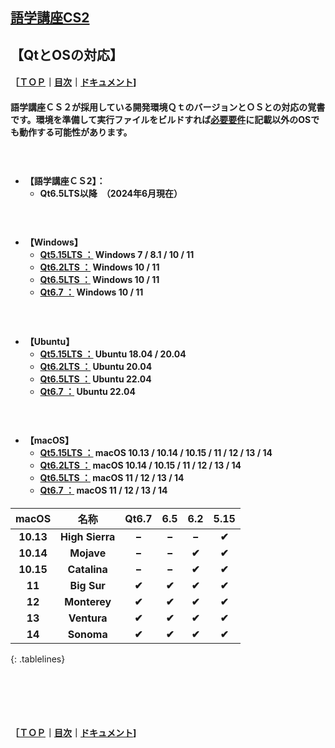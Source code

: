 ## [語学講座CS2](https://csreviser.github.io/CaptureStream2/)  
## 【QtとOSの対応】     
#### ［[ＴＯＰ](./)**｜**[目次](./#目次)**｜**[ドキュメント](./#ドキュメント-1)]
#### 語学講座ＣＳ２が採用している開発環境ＱｔのバージョンとＯＳとの対応の覚書です。環境を準備して実行ファイルをビルドすれば[必要要件](./requirements)に記載以外のOSでも動作する可能性があります。
####                  　　　　　　　　


* **【語学講座ＣＳ2】：**     
    * **Qt6.5LTS以降　（2024年6月現在）**
####                  　　　　　　　　


* **【Windows】**
    * **[Qt5.15LTS ：](https://doc.qt.io/qt-5/windows.html) Windows 7 / 8.1 / 10 / 11** 
    * **[Qt6.2LTS ：](https://doc.qt.io/qt-6.2/windows.html) Windows 10 / 11**
    * **[Qt6.5LTS ：](https://doc.qt.io/qt-6.5/windows.html) Windows 10 / 11**
    * **[Qt6.7 ：](https://doc.qt.io/qt-6/windows.html) Windows 10 / 11**
####                  　　　　　　　　

* **【Ubuntu】**
    * **[Qt5.15LTS ：](https://doc.qt.io/qt-5/linux.html) Ubuntu 18.04 / 20.04**
    * **[Qt6.2LTS ：](https://doc.qt.io/qt-6.2/linux.html) Ubuntu 20.04**
    * **[Qt6.5LTS ：](https://doc.qt.io/qt-6.5/linux.html) Ubuntu 22.04**
    * **[Qt6.7 ：](https://doc.qt.io/qt-6/linux.html) Ubuntu 22.04**
####                  　　　　　　　　


* **【macOS】**
    * **[Qt5.15LTS ：](https://doc.qt.io/qt-5/macos.html) macOS 10.13 / 10.14 / 10.15 / 11 / 12 / 13 / 14**
    * **[Qt6.2LTS ：](https://doc.qt.io/qt-6.2/macos.html) macOS 10.14 / 10.15 / 11 / 12 / 13 / 14**
    * **[Qt6.5LTS ：](https://doc.qt.io/qt-6.5/macos.html) macOS 11 / 12 / 13 / 14**
    * **[Qt6.7 ：](https://doc.qt.io/qt-6/macos.html) macOS 11 / 12 / 13 / 14**

#### 

<style>
.tablelines table, .tablelines td, .tablelines th {
        border: 1px solid black;
        }
</style>

|macOS |名称|Qt6.7|6.5|6.2|5.15|
|:-------------:|:-------------:|:-------------:|:-------------:|:-------------:|:-------------:|
| **10.13**|**High Sierra**|**−**|**−**|**−**|**✔︎**|
| **10.14**|**Mojave**|**−**|**−**|**✔︎**|**✔︎**|
| **10.15**|**Catalina**|**−**|**−**|**✔︎**|**✔︎**|
| **11**|**Big Sur**|**✔︎**|**✔︎**|**✔︎**|**✔︎**|
| **12**|**Monterey**|**✔︎**|**✔︎**|**✔︎**|**✔︎**|
| **13**|**Ventura**|**✔︎**|**✔︎**|**✔︎**|**✔︎**|
| **14**|**Sonoma**|**✔︎**|**✔︎**|**✔︎**|**✔︎**|
{: .tablelines}

####                  　　　　　　　　
####                  　　　　　　　　







#### ［[ＴＯＰ](./)**｜**[目次](./#目次)**｜**[ドキュメント](./#ドキュメント-1)]
